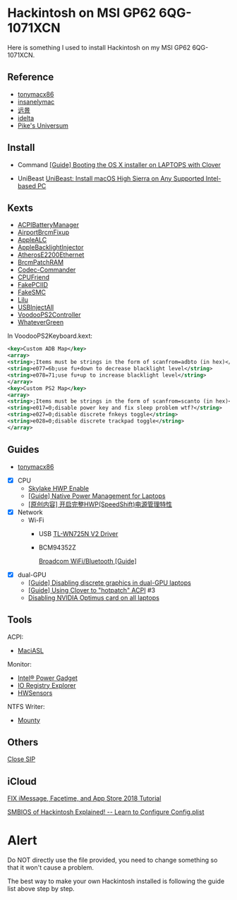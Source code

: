 # Hackintosh on MSI GP62 6QG-1071XCN
Here is something I used to install Hackintosh on my MSI GP62 6QG-1071XCN.

## Reference

- [tonymacx86](http://tonymacx86.com)
- [insanelymac](http://www.insanelymac.com)
- [远景](http://bbs.pcbeta.com)
- [idelta](https://www.idelta.info)
- [Pike's Universum](https://pikeralpha.wordpress.com)

## Install
- Command
[[Guide] Booting the OS X installer on LAPTOPS with Clover](https://www.tonymacx86.com/threads/guide-booting-the-os-x-installer-on-laptops-with-clover.148093/)

- UniBeast
[UniBeast: Install macOS High Sierra on Any Supported Intel-based PC](https://www.tonymacx86.com/threads/unibeast-install-macos-high-sierra-on-any-supported-intel-based-pc.235474/)

## Kexts

- [ACPIBatteryManager](https://github.com/RehabMan/OS-X-ACPI-Battery-Driver)
- [AirportBrcmFixup](https://github.com/acidanthera/AirportBrcmFixup)
- [AppleALC](https://github.com/vit9696/AppleALC)
- [AppleBacklightInjector](https://www.tonymacx86.com/threads/guide-laptop-backlight-control-using-applebacklightinjector-kext.218222/)
- [AtherosE2200Ethernet](https://github.com/Mieze/AtherosE2200Ethernet)
- [BrcmPatchRAM](https://github.com/RehabMan/OS-X-BrcmPatchRAM)
- [Codec-Commander](https://github.com/RehabMan/EAPD-Codec-Commander)
- [CPUFriend](https://github.com/PMheart/CPUFriend)
- [FakePCIID](https://github.com/RehabMan/OS-X-Fake-PCI-ID)
- [FakeSMC](https://bitbucket.org/RehabMan/os-x-fakesmc-kozlek/downloads/)
- [Lilu](https://github.com/acidanthera/Lilu)
- [USBInjectAll](https://github.com/RehabMan/OS-X-USB-Inject-All)
- [VoodooPS2Controller](https://github.com/RehabMan/OS-X-Voodoo-PS2-Controller)
- [WhateverGreen](https://github.com/acidanthera/WhateverGreen)

In VoodooPS2Keyboard.kext:

```xml
<key>Custom ADB Map</key>
<array>
<string>;Items must be strings in the form of scanfrom=adbto (in hex)</string>
<string>e077=6b;use fu+down to decrease blacklight level</string>
<string>e078=71;use fu+up to increase blacklight level</string>
</array>
<key>Custom PS2 Map</key>
<array>
<string>;Items must be strings in the form of scanfrom=scanto (in hex)</string>
<string>e017=0;disable power key and fix sleep problem wtf?</string>
<string>e027=0;disable discrete fnkeys toggle</string>
<string>e028=0;disable discrete trackpad toggle</string>
</array>
```

## Guides
- [tonymacx86](https://www.tonymacx86.com/forums/high-sierra-laptop-support.192/)
- [x] CPU
  - [Skylake HWP Enable](https://www.tonymacx86.com/threads/skylake-hwp-enable.214915/)
  - [[Guide] Native Power Management for Laptops](https://www.tonymacx86.com/threads/guide-native-power-management-for-laptops.175801/)
  - [[原创内容] 开启完整HWP(SpeedShift)电源管理特性](http://bbs.pcbeta.com/viewthread-1737021-1-1.html)
- [x] Network
    - Wi-Fi
        - USB
          [TL-WN725N V2 Driver](https://www.tp-link.com/us/download/TL-WN725N_V2.html#Driver)

        - BCM94352Z

          [Broadcom WiFi/Bluetooth [Guide]](https://www.tonymacx86.com/threads/broadcom-wifi-bluetooth-guide.242423/)
- [x] dual-GPU
    - [[Guide] Disabling discrete graphics in dual-GPU laptops](https://www.tonymacx86.com/threads/guide-disabling-discrete-graphics-in-dual-gpu-laptops.163772/)
    - [[Guide] Using Clover to "hotpatch" ACPI](https://www.tonymacx86.com/threads/guide-using-clover-to-hotpatch-acpi.200137/) #3
    - [Disabling NVIDIA Optimus card on all laptops](https://www.insanelymac.com/forum/forums/topic/295584-disabling-nvidia-optimus-card-on-all-laptops/)

## Tools
ACPI:
- [MaciASL](https://bitbucket.org/RehabMan/os-x-maciasl-patchmatic/downloads/)

Monitor:
- [Intel® Power Gadget](https://software.intel.com/zh-cn/articles/intel-power-gadget-20)
- [IO Registry Explorer](https://developer.apple.com/download/more/)
- [HWSensors](https://github.com/kozlek/HWSensors)

NTFS Writer:
- [Mounty](http://enjoygineering.com/mounty/)

## Others

[Close SIP](https://www.tonymacx86.com/threads/explaining-os-x-el-capitan-security-changes-workarounds-and-current-information.170611/)

## iCloud

[FIX iMessage, Facetime, and App Store 2018 Tutorial](https://www.youtube.com/watch?v=JhA7e26dGgM)

[SMBIOS of Hackintosh Explained! -- Learn to Configure Config.plist](https://www.youtube.com/watch?v=bYELTlMcGsQ)



# Alert

Do NOT directly use the file provided, you need to change something so that it won't cause a problem.

The best way to make your own Hackintosh installed is following the guide list above step by step.